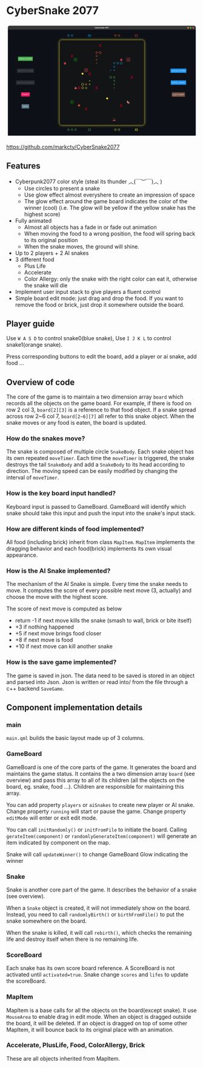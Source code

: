 # CyberSnake 2077



![](docImgs/main.png)

https://github.com/markcty/CyberSnake2077

## Features

- Cyberpunk2077 color style (steal its thunder ︿(￣︶￣)︿ )
  - Use circles to present a snake
  - Use glow effect almost everyshere to create an impression of space
  - The glow effect around the game board indicates the color of the winner (cool) (i.e. The glow will be yellow if the yellow snake has the highest score)
- Fully animated
  - Almost all objects has a fade in or fade out animation
  - When moving the food to a wrong position, the food will spring back to its original position
  - When the snake moves, the ground will shine.
- Up to 2 players + 2 AI snakes
- 3 different food
  - Plus Life
  - Accelerate
  - Color Allergy: only the snake with the right color can eat it, otherwise the snake will die
- Implement user input stack to give players a fluent control
- Simple board edit mode: just drag and drop the food. If you want to remove the food or brick, just drop it somewhere outside the board.

## Player guide

Use `W A S D` to control snake0(blue snake), Use `I J K L` to control snake1(orange snake).

Press corresponding buttons to edit the board, add a player or ai snake, add food ...

## Overview of code

The core of the game is to maintain a two dimension array `board` which records all the objects on the game board. For example, if there is food on row 2 col 3, `board[2][3]` is a reference to that food object. If a snake spread across row 2~6 col 7, `board[2~6][7]` all refer to this snake object. When the snake moves or any food is eaten, the board is updated.

### How do the snakes move?

The snake is composed of multiple circle `SnakeBody`.  Each snake object has its own repeated `moveTimer`. Each time the `moveTimer` is triggered,  the snake destroys the tail `SnakeBody` and add a `SnakeBody` to its head according to direction. The moving speed can be easily modified by changing the interval of `moveTimer`.

### How is the key board input handled?

Keyboard input is passed to GameBoard. GameBoard will identify which snake should take this input and push the input into the snake's input stack.

### How are different kinds of food implemented?

All food (including brick) inherit from class `MapItem`. `MapItem` implements the dragging behavior and each food(brick) implements its own visual appearance. 

### How is the AI Snake implemented?

The mechanism of the AI Snake is simple. Every time the snake needs to move. It computes the score of every possible next move (3, actually) and choose the move with the highest score.

The score of next move is computed as below

- return -1 if next move kills the snake (smash to wall, brick or bite itself)
- +3 if nothing happened
- +5 if next move brings food closer
- +8 if next move is food
- +10 if next move can kill another snake

### How is the save game implemented?

The game is saved in json. The data need to be saved is stored in an object and parsed into Json. Json is written or read into/ from the file through a c++ backend `SaveGame`.

## Component implementation details

### main

`main.qml` builds the basic layout made up of 3 columns.

### GameBoard

GameBoard is one of the core parts of the game. It generates the board and maintains the game status.  It contains the a two dimension array `board` (see overview) and pass this array to all of its children (all the objects on the board, eg. snake, food ...).  Children are responsible for maintaining this array.

You can add property `players` or `aiSnakes` to create new player or AI snake. Change property `running` will start or pause the game. Change property `editMode` will enter or exit edit mode.

You can call `initRandomly()` or `initFromFile` to initiate the board. Calling `gerateItem(component)` or `randomlyGenerateItem(component)` will generate an item indicated by component on the map.

Snake will call `updateWinner()` to change GameBoard Glow indicating the winner

### Snake

Snake is another core part of the game. It describes the behavior of a snake (see overview).

When a `Snake` object is created, it will not immediately show on the board. Instead, you need to call `randomlyBirth()` or `birthFromFile()` to put the snake somewhere on the board.

When the snake is killed, it will call `rebirth()`, which checks the remaining life and destroy itself when there is no remaining life.

### ScoreBoard

Each snake has its own score board reference. A ScoreBoard is not activated until `activated=true`. Snake change `scores` and `lifes` to update the scoreBoard.

### MapItem

MapItem is a base calls for all the objects on the board(except snake). It use `MouseArea` to enable drag in edit mode. When an object is dragged outside the board, it will be deleted. If an object is dragged on top of some other MapItem, it will bounce back to its original place with an animation.

### Accelerate, PlusLife, Food, ColorAllergy, Brick

These are all objects inherited from MapItem.

